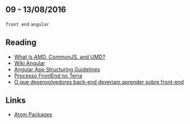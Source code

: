 09 - 13/08/2016
----------

`front end` `angular`

## Reading
- [What Is AMD, CommonJS, and UMD?](http://davidbcalhoun.com/2014/what-is-amd-commonjs-and-umd/)
- [Wiki Angular](https://github.com/angular/angular.js/wiki/Projects-using-AngularJS)
- [Angular App Structuring Guidelines](https://johnpapa.net/angular-app-structuring-guidelines/)
- [Processo FrontEnd no Terra](http://jaydson.org/processo-front-end-no-terra/)
- [O que desenvolvedores back-end deveriam aprender sobre front-end](https://tasafo.wordpress.com/2015/02/23/o-que-desenvolvedores-back-end-deveriam-aprender-sobre-front-end/)

## Links
- [Atom Packages](http://benmccormick.org/2016/01/11/the-most-interesting-atom-packages-ive-found-so-far/)
